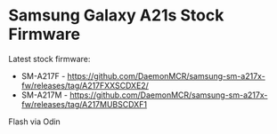 # Samsung Galaxy A21s Stock Firmware

Latest stock firmware:
- SM-A217F - https://github.com/DaemonMCR/samsung-sm-a217x-fw/releases/tag/A217FXXSCDXE2/
- SM-A217M - https://github.com/DaemonMCR/samsung-sm-a217x-fw/releases/tag/A217MUBSCDXF1

Flash via Odin
